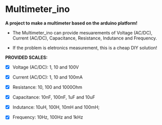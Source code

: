 # Multimeter_ino

**A project to make a multimeter based on the arduino platform!**

- The Multimeter_ino can provide mesuarements of Voltage (AC/DC), Current (AC/DC), Capacitance, Resistance, Indutance and Frequency.

- If the problem is eletronics measurement, this is a cheap DIY solution!




**PROVIDED SCALES:**

 - [x] Voltage (AC/DC): 1, 10 and 100V
  
 - [x] Current (AC/DC): 1, 10 and 100mA
  
 - [x] Resistance: 10, 100 and 1000Ohm

 - [x] Capacitance: 10nF, 100nF, 1uF and 10uF

 - [x] Indutance: 10uH, 100H, 10mH and 100mH;

 - [x] Frequency: 10Hz, 100Hz and 1kHz 
